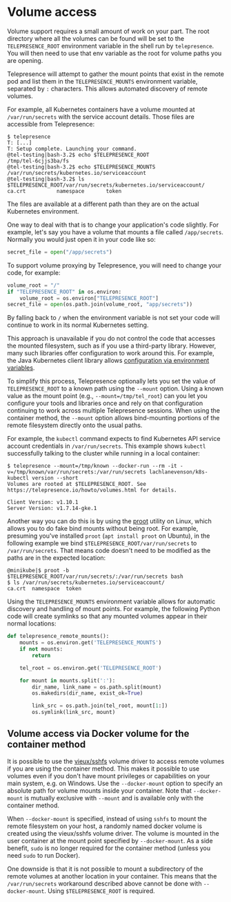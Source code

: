 # Volume access

Volume support requires a small amount of work on your part.
The root directory where all the volumes can be found will be set to the `TELEPRESENCE_ROOT` environment variable in the shell run by `telepresence`.
You will then need to use that env variable as the root for volume paths you are opening.

Telepresence will attempt to gather the mount points that exist in the remote pod and list them in the `TELEPRESENCE_MOUNTS` environment variable, separated by `:` characters.
This allows automated discovery of remote volumes.

For example, all Kubernetes containers have a volume mounted at `/var/run/secrets` with the service account details.
Those files are accessible from Telepresence:

```console
$ telepresence
T: [...]
T: Setup complete. Launching your command.
@tel-testing|bash-3.2$ echo $TELEPRESENCE_ROOT
/tmp/tel-6cjjs3ba/fs
@tel-testing|bash-3.2$ echo $TELEPRESENCE_MOUNTS
/var/run/secrets/kubernetes.io/serviceaccount
@tel-testing|bash-3.2$ ls $TELEPRESENCE_ROOT/var/run/secrets/kubernetes.io/serviceaccount/
ca.crt          namespace       token
```

The files are available at a different path than they are on the actual Kubernetes environment.

One way to deal with that is to change your application's code slightly.
For example, let's say you have a volume that mounts a file called `/app/secrets`.
Normally you would just open it in your code like so:


```python
secret_file = open("/app/secrets")
```

To support volume proxying by Telepresence, you will need to change your code, for example:

```python
volume_root = "/"
if "TELEPRESENCE_ROOT" in os.environ:
    volume_root = os.environ["TELEPRESENCE_ROOT"]
secret_file = open(os.path.join(volume_root, "app/secrets"))
```

By falling back to `/` when the environment variable is not set your code will continue to work in its normal Kubernetes setting.

This approach is unavailable if you do not control the code that accesses the mounted filesystem, such as if you use a third-party library.
However, many such libraries offer configuration to work around this.
For example, the Java Kubernetes client library allows [configuration via environment variables](https://github.com/fabric8io/kubernetes-client#configuring-the-client).

To simplify this process, Telepresence optionally lets you set the value of `TELEPRESENCE_ROOT` to a known path using the `--mount` option.
Using a known value as the mount point (e.g., `--mount=/tmp/tel_root`) can you let you configure your tools and libraries once and rely on that configuration continuing to work across multiple Telepresence sessions.
When using the container method, the `--mount` option allows bind-mounting portions of the remote filesystem directly onto the usual paths.

For example, the `kubectl` command expects to find Kubernetes API service account credentials in `/var/run/secrets`.
This example shows `kubectl` successfully talking to the cluster while running in a local container:

```shell
$ telepresence --mount=/tmp/known --docker-run --rm -it -v=/tmp/known/var/run/secrets:/var/run/secrets lachlanevenson/k8s-kubectl version --short
Volumes are rooted at $TELEPRESENCE_ROOT. See https://telepresence.io/howto/volumes.html for details.

Client Version: v1.10.1
Server Version: v1.7.14-gke.1
```

Another way you can do this is by using the [proot](http://proot-me.github.io/) utility on Linux, which allows you to do fake bind mounts without being root.
For example, presuming you've installed `proot` (`apt install proot` on Ubuntu), in the following example we bind `$TELEPRESENCE_ROOT/var/run/secrets` to `/var/run/secrets`.
That means code doesn't need to be modified as the paths are in the expected location:

```console
@minikube|$ proot -b $TELEPRESENCE_ROOT/var/run/secrets/:/var/run/secrets bash
$ ls /var/run/secrets/kubernetes.io/serviceaccount/
ca.crt  namespace  token
```

Using the `TELEPRESENCE_MOUNTS` environment variable allows for automatic discovery and handling of mount points.
For example, the following Python code will create symlinks so that any mounted volumes appear in their normal locations:

```python
def telepresence_remote_mounts():
    mounts = os.environ.get('TELEPRESENCE_MOUNTS')
    if not mounts:
        return

    tel_root = os.environ.get('TELEPRESENCE_ROOT')

    for mount in mounts.split(':'):
        dir_name, link_name = os.path.split(mount)
        os.makedirs(dir_name, exist_ok=True)

        link_src = os.path.join(tel_root, mount[1:])
        os.symlink(link_src, mount)
```

## Volume access via Docker volume for the container method

It is possible to use the [vieux/sshfs](https://github.com/vieux/docker-volume-sshfs) volume driver to access remote volumes if you are using the container method.
This makes it possible to use volumes even if you don't have mount privileges or capabilities on your main system, e.g. on Windows.
Use the `--docker-mount` option to specify an absolute path for volume mounts inside your container.
Note that `--docker-mount` is mutually exclusive with `--mount` and is available only with the container method.

When `--docker-mount` is specified, instead of using `sshfs` to mount the remote filesystem on your host, a randomly named docker volume is created using the vieux/sshfs volume driver.
The volume is mounted in the user container at the mount point specified by `--docker-mount`.
As a side benefit, `sudo` is no longer required for the container method (unless you need `sudo` to run Docker).

One downside is that it is not possible to mount a subdirectory of the remote volumes at another location in your container.
This means that the `/var/run/secrets` workaround described above cannot be done with `--docker-mount`.
Using `$TELEPRESENCE_ROOT` is required.
